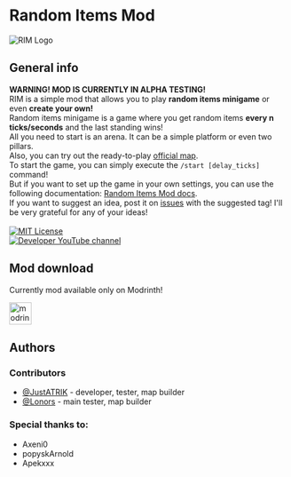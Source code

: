 # Random Items Mod

![RIM Logo](https://cdn.modrinth.com/data/cached_images/c56c05f6143aa8b573ccfbb4715b75e4abdefccd.png)

## General info
**WARNING! MOD IS CURRENTLY IN ALPHA TESTING!**\
RIM is a simple mod that allows you to play **random items minigame** or even **create your own!**\
Random items minigame is a game where you get random items **every n ticks/seconds** and the last standing wins!\
All you need to start is an arena. It can be a simple platform or even two pillars.\
Also, you can try out the ready-to-play [official map](https://github.com/JustATRIK/randomitemsmod/blob/ee465a9391c07aa6f54fe5f26af4d695e27f2c08/official_map.rar).\
To start the game, you can simply execute the ```/start [delay_ticks]``` command!\
But if you want to set up the game in your own settings, you can use the following documentation: [Random Items Mod docs](https://github.com/JustATRIK/randomitemsmod/wiki).\
If you want to suggest an idea, post it on [issues](https://github.com/JustATRIK/randomitemsmod/issues) with the suggested tag! I'll be very grateful for any of your ideas!\
\
[![MIT License](https://img.shields.io/badge/License-MIT-green.svg)](https://github.com/JustATRIK/randomitemsmod/blob/master/LICENSE)\
[![Developer YouTube channel](https://img.shields.io/youtube/channel/subscribers/UCUV4I1AcYy1epjPgVKvIPgw)](https://www.youtube.com/channel/UCUV4I1AcYy1epjPgVKvIPgw)

## Mod download
Currently mod available only on Modrinth!
<!-- SVG version -->
[<img alt="modrinth" height="40" src="https://cdn.jsdelivr.net/npm/@intergrav/devins-badges@3/assets/compact/available/modrinth_vector.svg">](https://modrinth.com/project/random-items-mod)

## Authors

### Contributors
- [@JustATRIK](https://www.github.com/JustATRIK) - developer, tester, map builder
- [@Lonors](https://github.com/Lonors) - main tester, map builder

### Special thanks to:
- Axeni0
- popyskArnold
- Apekxxx
